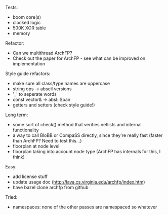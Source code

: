 Tests:
 - boom core(s)
 - clocked logic
 - 500K XOR table
 - memory

Refactor:
 - Can we multithread ArchFP?
 - Check out the paper for ArchFP - see what can be improved on implementation

Style guide refactors:
 - make sure all class/type names are uppercase
 - string ops -> abseil versions
 - '_' to seperate words
 - const vector& -> absl::Span
 - getters and setters (check style guide!)

Long term:
 - some sort of check() method that verifies netlists and internal functionality
 - a way to call BloBB or CompaSS directly, since they're really fast (faster than ArchFP? Need to test this...)
 - floorplan at node level
 - floorplan taking into account node type (ArchFP has internals for this, I think)

Easy:
 - add license stuff
 - update usage doc (http://lava.cs.virginia.edu/archfp/index.htm)
 - have bazel clone archfp from github

Tried:
 - namespaces: none of the other passes are namespaced so whatever
